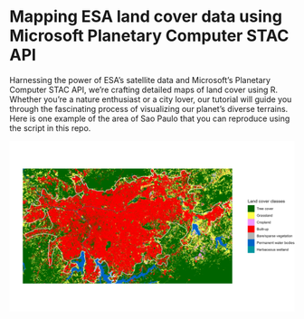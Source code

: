 # Mapping ESA land cover data using Microsoft Planetary Computer STAC API

Harnessing the power of ESA’s satellite data and Microsoft’s Planetary Computer STAC API, we’re crafting detailed maps of land cover using R. Whether you’re a nature enthusiast or a city lover, our tutorial will guide you through the fascinating process of visualizing our planet’s diverse terrains. Here is one example of the area of Sao Paulo that you can reproduce using the script in this repo.

![alt text](https://github.com/milos-agathon/esa-land-cover/blob/main/sao-paulo-land-cover.png?raw=true)
